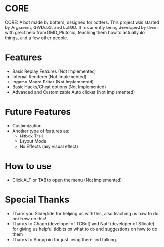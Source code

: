 # CORE

 CORE: A bot made by botters, designed for botters. This project was started by Argxment, GWDdoS, and LoliGD. It is currently being developed by them with great help from GMD_Plutonic, teaching them how to actually do things, and a few other people.

# Features

 * Basic Replay Features (Not Implemented)
 * Internal Renderer (Not Implemented)
 * Ingame Macro Editor (Not Implemented)
 * Basic Hacks/Cheat options (Not Implemented)
 * Advanced and Customizable Auto clicker (Not Implemented)

# Future Features

 * Customization
 * Another type of features as:
    - Hitbox Trail
    - Layout Mode
    - No Effects (any visual effect)

# How to use

* Click ALT or TAB to open the menu (Not Implemented)

# Special Thanks

* Thank you Slideglide for helping us with this, also teaching us how to do not blow up this!
* Thanks to Chagh (developer of TCBot) and Nat! (developer of Silicate) for giving us helpful tidbits on what to do and suggestions on how to do them.
* Thanks to Snopphin for just being there and talking.
